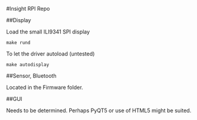 #Insight RPI Repo

##Display

Load the small ILI9341 SPI display
```
make rund
```

To let the driver autoload (untested)
```
make autodisplay
```

##Sensor, Bluetooth

Located in the Firmware folder.

##GUI

Needs to be determined. Perhaps PyQT5 or use of HTML5 might be suited.
